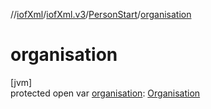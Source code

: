 //[iofXml](../../../index.md)/[iofXml.v3](../index.md)/[PersonStart](index.md)/[organisation](organisation.md)

# organisation

[jvm]\
protected open var [organisation](organisation.md): [Organisation](../-organisation/index.md)
